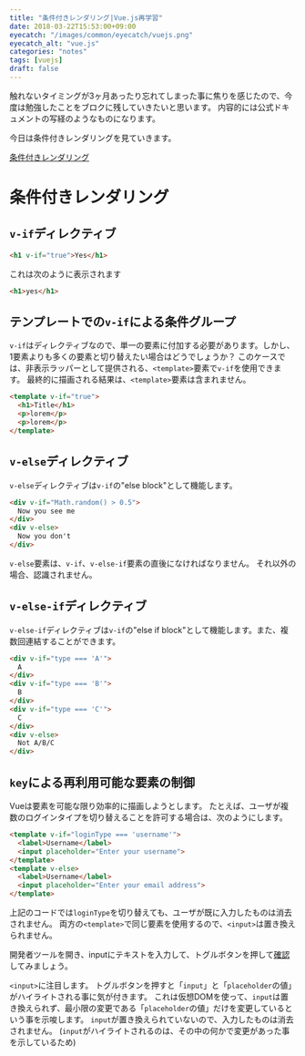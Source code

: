 ```yaml
---
title: "条件付きレンダリング|Vue.js再学習"
date: 2018-03-22T15:53:00+09:00
eyecatch: "/images/common/eyecatch/vuejs.png"
eyecatch_alt: "vue.js"
categories: "notes"
tags: [vuejs]
draft: false
---
```


触れないタイミングが3ヶ月あったり忘れてしまった事に焦りを感じたので、今度は勉強したことをブロクに残していきたいと思います。
内容的には公式ドキュメントの写経のようなものになります。

今日は条件付きレンダリングを見ていきます。

[条件付きレンダリング](https://jp.vuejs.org/v2/guide/computed.html#%E3%82%A6%E3%82%A9%E3%83%83%E3%83%81%E3%83%A3)

# 条件付きレンダリング
## `v-if`ディレクティブ

```html
<h1 v-if="true">Yes</h1>
```

これは次のように表示されます

```html
<h1>yes</h1>
```

## テンプレートでの`v-if`による条件グループ

`v-if`はディレクティブなので、単一の要素に付加する必要があります。しかし、1要素よりも多くの要素と切り替えたい場合はどうでしょうか？
このケースでは、非表示ラッパーとして提供される、`<template>`要素で`v-if`を使用できます。
最終的に描画される結果は、`<template>`要素は含まれません。

```html
<template v-if="true">
  <h1>Title</h1>
  <p>lorem</p>
  <p>lorem</p>
</template>
```

## `v-else`ディレクティブ

`v-else`ディレクティブは`v-if`の"else block"として機能します。

```html
<div v-if="Math.random() > 0.5">
  Now you see me
</div>
<div v-else>
  Now you don't
</div>
```

`v-else`要素は、`v-if`、`v-else-if`要素の直後になければなりません。
それ以外の場合、認識されません。

## `v-else-if`ディレクティブ

`v-else-if`ディレクティブは`v-if`の"else if block"として機能します。また、複数回連結することができます。

```html
<div v-if="type === 'A'">
  A
</div>
<div v-if="type === 'B'">
  B
</div>
<div v-if="type === 'C'">
  C
</div>
<div v-else>
  Not A/B/C
</div>
```

## `key`による再利用可能な要素の制御

Vueは要素を可能な限り効率的に描画しようとします。
たとえば、ユーザが複数のログインタイプを切り替えることを許可する場合は、次のようにします。

```html
<template v-if="loginType === 'username'">
  <label>Username</label>
  <input placeholder="Enter your username">
</template>
<template v-else>
  <label>Username</label>
  <input placeholder="Enter your email address">
</template>
```

上記のコードでは`loginType`を切り替えても、ユーザが既に入力したものは消去されません。
両方の`<template>`で同じ要素を使用するので、`<input>`は置き換えられません。

開発者ツールを開き、inputにテキストを入力して、トグルボタンを押して<a href="https://jp.vuejs.org/v2/guide/conditional.html#key-%E3%81%AB%E3%82%88%E3%82%8B%E5%86%8D%E5%88%A9%E7%94%A8%E5%8F%AF%E8%83%BD%E3%81%AA%E8%A6%81%E7%B4%A0%E3%81%AE%E5%88%B6%E5%BE%A1" target="_blank">確認</a>してみましょう。

`<input>`に注目します。
トグルボタンを押すと「`input`」と「`placeholder`の値」がハイライトされる事に気が付きます。
これは仮想DOMを使って、`input`は置き換えられず、最小限の変更である「`placeholder`の値」だけを変更しているという事を示唆します。
`input`が置き換えられていないので、入力したものは消去されません。
(`input`がハイライトされるのは、その中の何かで変更があった事を示しているため)
